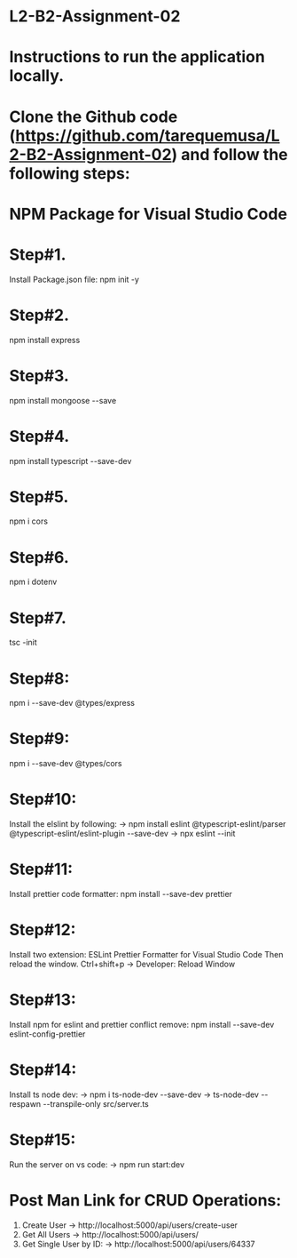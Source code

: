 # L2-B2-Assignment-02

# Instructions to run the application locally.

# Clone the Github code (https://github.com/tarequemusa/L2-B2-Assignment-02) and follow the following steps:

# NPM Package for Visual Studio Code

# Step#1.

Install Package.json file: npm init -y

# Step#2.

npm install express

# Step#3.

npm install mongoose --save

# Step#4.

npm install typescript --save-dev

# Step#5.

npm i cors

# Step#6.

npm i dotenv

# Step#7.

tsc -init

# Step#8:

npm i --save-dev @types/express

# Step#9:

npm i --save-dev @types/cors

# Step#10:

Install the elslint by following:
→ npm install eslint @typescript-eslint/parser @typescript-eslint/eslint-plugin --save-dev
→ npx eslint --init

# Step#11:

Install prettier code formatter:
npm install --save-dev prettier

# Step#12:

Install two extension:
ESLint
Prettier Formatter for Visual Studio Code
Then reload the window. Ctrl+shift+p → Developer: Reload Window

# Step#13:

Install npm for eslint and prettier conflict remove:
npm install --save-dev eslint-config-prettier

# Step#14:

Install ts node dev:
→ npm i ts-node-dev --save-dev
→ ts-node-dev --respawn --transpile-only src/server.ts

# Step#15:

Run the server on vs code:
→ npm run start:dev

# Post Man Link for CRUD Operations:

1. Create User
   → http://localhost:5000/api/users/create-user
2. Get All Users
   → http://localhost:5000/api/users/
3. Get Single User by ID:
   → http://localhost:5000/api/users/64337
